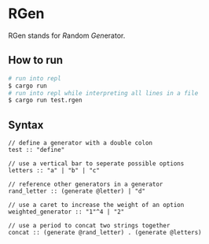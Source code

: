 # RGen

RGen stands for *R*andom *Gen*erator.

## How to run

```sh
# run into repl
$ cargo run
# run into repl while interpreting all lines in a file
$ cargo run test.rgen
```

## Syntax

```odin
// define a generator with a double colon
test :: "define"

// use a vertical bar to seperate possible options
letters :: "a" | "b" | "c"

// reference other generators in a generator
rand_letter :: (generate @letter) | "d"

// use a caret to increase the weight of an option
weighted_generator :: "1"^4 | "2"

// use a period to concat two strings together
concat :: (generate @rand_letter) . (generate @letters) 
```

